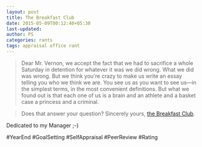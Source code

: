 ```yaml
---
layout: post
title: The Breakfast Club
date: 2015-05-09T00:12:40+05:30
last-updated:
author: PS
categories: rants
tags: appraisal office rant
---
```


>Dear Mr. Vernon, we accept the fact that we had to sacrifice a whole Saturday in detention for whatever it was we did wrong. What we did was wrong. But we think you're crazy to make us write an essay telling you who we think we are. You see us as you want to see us—in the simplest terms, in the most convenient definitions. But what we found out is that each one of us is a brain and an athlete and a basket case a princess and a criminal.

>Does that answer your question? Sincerely yours, [the Breakfast Club][1].

Dedicated to my Manager ;-)

\#YearEnd \#GoalSetting \#SelfAppraisal \#PeerReview \#Rating

[1]: http://www.imdb.com/title/tt0088847/quotes?item=qt0475594  "The Breakfast Club"
